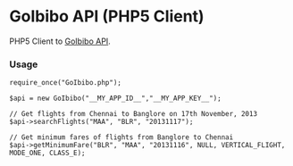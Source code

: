 # GoIbibo API (PHP5 Client)

PHP5 Client to [GoIbibo API](https://developer.goibibo.com/docs "GoIb Developer Portal"). 

### Usage

```
require_once("GoIbibo.php");

$api = new GoIbibo("__MY_APP_ID__","__MY_APP_KEY__");

// Get flights from Chennai to Banglore on 17th November, 2013
$api->searchFlights("MAA", "BLR", "20131117");

// Get minimum fares of flights from Banglore to Chennai
$api->getMinimumFare("BLR", "MAA", "20131116", NULL, VERTICAL_FLIGHT, MODE_ONE, CLASS_E);

```


